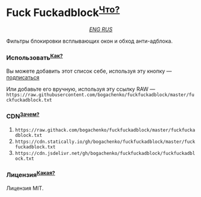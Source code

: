 # Fuck Fuckadblock<sup>[Что?](https://github.com/bogachenko/fuckfuckadblock/wiki/About-Fuck-Fuckadblock)</sup>

<p align="center">
  <em>
    <a href="https://github.com/bogachenko/fuckfuckadblock/blob/master/.github/README.md" title="For people who don't speak russian.">ENG
    </a> 
    <a href="https://github.com/bogachenko/fuckfuckadblock/blob/master/.github/README.ru-RU.md" title="Для людей, которые не говорят по-английски.">RUS
    </a>
  </em>
</p>

Фильтры блокировки всплывающих окон и обход анти-адблока.

### Использовать<sup>[Как?](https://github.com/bogachenko/fuckfuckadblock/wiki/Installation-instruction)</sup>

Вы можете добавить этот список себе, используя эту кнопку — [подписаться](https://subscribe.adblockplus.org/?location=https://raw.githubusercontent.com/bogachenko/fuckfuckadblock/master/fuckfuckadblock.txt&title=Fuck%20Fuckadblock)

Или добавьте его вручную, используя эту ссылку RAW — `https://raw.githubusercontent.com/bogachenko/fuckfuckadblock/master/fuckfuckadblock.txt`

### CDN<sup>[Зачем?](https://github.com/bogachenko/fuckfuckadblock/wiki/Mirror-lists)</sup>

1. `https://raw.githack.com/bogachenko/fuckfuckadblock/master/fuckfuckadblock.txt`
2. `https://cdn.statically.io/gh/bogachenko/fuckfuckadblock/master/fuckfuckadblock.txt`
3. `https://cdn.jsdelivr.net/gh/bogachenko/fuckfuckadblock/fuckfuckadblock.txt`

### Лицензия<sup>[Какая?](https://github.com/bogachenko/fuckfuckadblock/blob/master/LICENSE.md)</sup>

Лицензия MIT.